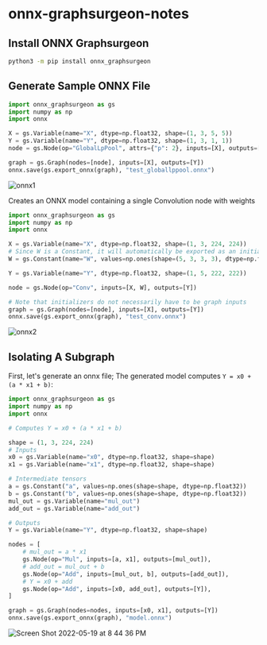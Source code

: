 # onnx-graphsurgeon-notes

## Install ONNX Graphsurgeon

```bash
python3 -m pip install onnx_graphsurgeon
```

## Generate Sample ONNX File

```python
import onnx_graphsurgeon as gs
import numpy as np
import onnx

X = gs.Variable(name="X", dtype=np.float32, shape=(1, 3, 5, 5))
Y = gs.Variable(name="Y", dtype=np.float32, shape=(1, 3, 1, 1))
node = gs.Node(op="GlobalLpPool", attrs={"p": 2}, inputs=[X], outputs=[Y])

graph = gs.Graph(nodes=[node], inputs=[X], outputs=[Y])
onnx.save(gs.export_onnx(graph), "test_globallppool.onnx")
```
![onnx1](https://user-images.githubusercontent.com/19248035/169281948-38654a30-11ce-47a3-be6d-4112f3cd1c09.png)

Creates an ONNX model containing a single Convolution node with weights

```python
import onnx_graphsurgeon as gs
import numpy as np
import onnx

X = gs.Variable(name="X", dtype=np.float32, shape=(1, 3, 224, 224))
# Since W is a Constant, it will automatically be exported as an initializer
W = gs.Constant(name="W", values=np.ones(shape=(5, 3, 3, 3), dtype=np.float32))

Y = gs.Variable(name="Y", dtype=np.float32, shape=(1, 5, 222, 222))

node = gs.Node(op="Conv", inputs=[X, W], outputs=[Y])

# Note that initializers do not necessarily have to be graph inputs
graph = gs.Graph(nodes=[node], inputs=[X], outputs=[Y])
onnx.save(gs.export_onnx(graph), "test_conv.onnx")

```

![onnx2](https://user-images.githubusercontent.com/19248035/169283872-4cd30ffd-7f91-4e08-b860-54f950521fc2.png)

## Isolating A Subgraph

First, let's generate an onnx file; The generated model computes `Y = x0 + (a * x1 + b)`:
```python
import onnx_graphsurgeon as gs
import numpy as np
import onnx

# Computes Y = x0 + (a * x1 + b)

shape = (1, 3, 224, 224)
# Inputs
x0 = gs.Variable(name="x0", dtype=np.float32, shape=shape)
x1 = gs.Variable(name="x1", dtype=np.float32, shape=shape)

# Intermediate tensors
a = gs.Constant("a", values=np.ones(shape=shape, dtype=np.float32))
b = gs.Constant("b", values=np.ones(shape=shape, dtype=np.float32))
mul_out = gs.Variable(name="mul_out")
add_out = gs.Variable(name="add_out")

# Outputs
Y = gs.Variable(name="Y", dtype=np.float32, shape=shape)

nodes = [
    # mul_out = a * x1
    gs.Node(op="Mul", inputs=[a, x1], outputs=[mul_out]),
    # add_out = mul_out + b
    gs.Node(op="Add", inputs=[mul_out, b], outputs=[add_out]),
    # Y = x0 + add
    gs.Node(op="Add", inputs=[x0, add_out], outputs=[Y]),
]

graph = gs.Graph(nodes=nodes, inputs=[x0, x1], outputs=[Y])
onnx.save(gs.export_onnx(graph), "model.onnx")
```
![Screen Shot 2022-05-19 at 8 44 36 PM](https://user-images.githubusercontent.com/19248035/169285760-4756877e-db5c-4f24-974b-788c611cc3ef.png)

